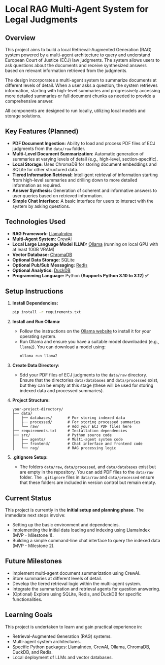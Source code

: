 # Local RAG Multi-Agent System for Legal Judgments

## Overview

This project aims to build a local Retrieval-Augmented Generation (RAG) system powered by a multi-agent architecture to query and understand European Court of Justice (ECJ) law judgments. The system allows users to ask questions about the documents and receive synthesized answers based on relevant information retrieved from the judgments.

The design incorporates a multi-agent system to summarize documents at different levels of detail. When a user asks a question, the system retrieves information, starting with high-level summaries and progressively accessing more detailed summaries or full document chunks as needed to provide a comprehensive answer.

All components are designed to run locally, utilizing local models and storage solutions.

## Key Features (Planned)

* **PDF Document Ingestion:** Ability to load and process PDF files of ECJ judgments from the `data/raw` folder.
* **Multi-Level Document Summarization:** Automatic generation of summaries at varying levels of detail (e.g., high-level, section-specific).
* **Local Storage:** Uses ChromaDB for storing document embeddings and SQLite for other structured data.
* **Tiered Information Retrieval:** Intelligent retrieval of information starting from high-level summaries and drilling down to more detailed information as required.
* **Answer Synthesis:** Generation of coherent and informative answers to user queries based on retrieved information.
* **Simple Chat Interface:** A basic interface for users to interact with the system by asking questions.

## Technologies Used

* **RAG Framework:** [LlamaIndex](https://www.llamaindex.ai/)
* **Multi-Agent System:** [CrewAI](https://www.crewai.com/)
* **Local Large Language Model (LLM):** [Ollama](https://ollama.ai/) (running on local GPU with at least 10GB VRAM)
* **Vector Database:** [ChromaDB](https://www.trychroma.com/)
* **Optional Data Storage:** SQLite
* **Optional Pub/Sub Messaging:** [Redis](https://redis.io/)
* **Optional Analytics:** [DuckDB](https://duckdb.org/)
* **Programming Language:** Python **(Supports Python 3.10 to 3.12) ✅**  

## Setup Instructions

1.  **Install Dependencies:**  
    ```bash
    pip install -r requirements.txt
    ```
   
2.  **Install and Run Ollama:**
    * Follow the instructions on the [Ollama website](https://ollama.ai/download) to install it for your operating system.
    * Run Ollama and ensure you have a suitable model downloaded (e.g., `llama2`). You can download a model using:
        ```bash
        ollama run llama2
        ```
3.  **Create Data Directory:**
    * Sdd your PDF files of ECJ judgments to the `data/raw` directory. Ensure that the directories `data/databases` and `data/processed` exist, but they can be empty at this stage (these will be used for storing indexed data and processed summaries).
   
4.  **Project Structure:**
    ```
    your-project-directory/
    ├── data/
    │   ├── databases/       # For storing indexed data
    │   ├── processed/       # For storing processed summaries
    │   └── raw/             # Add your ECJ PDF files here
    ├── requirements.txt     # Installation dependencies
    ├── src/                 # Python source code
    │   ├── agents/          # Multi-agent system code
    │   ├── frontend/        # Chat interface and frontend code
    │   └── rag/             # RAG processing logic
    ```

5. **.gitignore Setup:**
    * The folders `data/raw`, `data/processed`, and `data/databases` exist but are empty in the repository. You can add PDF files to the `data/raw` folder. The `.gitignore` files in `data/raw` and `data/processed` ensure that these folders are included in version control but remain empty.

## Current Status

This project is currently in the **initial setup and planning phase**. The immediate next steps involve:

* Setting up the basic environment and dependencies.
* Implementing the initial data loading and indexing using LlamaIndex (MVP - Milestone 1).
* Building a simple command-line chat interface to query the indexed data (MVP - Milestone 2).

## Future Milestones

* Implement multi-agent document summarization using CrewAI.
* Store summaries at different levels of detail.
* Develop the tiered retrieval logic within the multi-agent system.
* Integrate the summarization and retrieval agents for question answering.
* (Optional) Explore using SQLite, Redis, and DuckDB for specific functionalities.

## Learning Goals

This project is undertaken to learn and gain practical experience in:

* Retrieval-Augmented Generation (RAG) systems.
* Multi-agent system architectures.
* Specific Python packages: LlamaIndex, CrewAI, Ollama, ChromaDB, DuckDB, and Redis.
* Local deployment of LLMs and vector databases.
